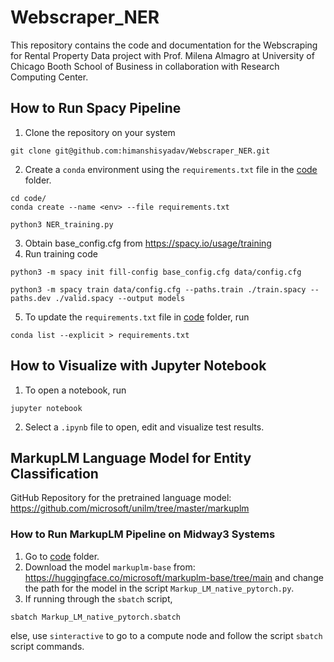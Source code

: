 # Webscraper_NER

This repository contains the code and documentation for the Webscraping for Rental Property Data project with Prof. Milena Almagro at University of Chicago Booth School of Business in collaboration with Research Computing Center. 

## How to Run Spacy Pipeline

1. Clone the repository on your system

```
git clone git@github.com:himanshisyadav/Webscraper_NER.git
```

2. Create a ```conda``` environment using the ```requirements.txt``` file in the [code](code/) folder.
```
cd code/
conda create --name <env> --file requirements.txt
```
```
python3 NER_training.py
```

3. Obtain base_config.cfg from https://spacy.io/usage/training 
4. Run training code

```
python3 -m spacy init fill-config base_config.cfg data/config.cfg
```
```
python3 -m spacy train data/config.cfg --paths.train ./train.spacy --paths.dev ./valid.spacy --output models
```
5. To update the ```requirements.txt``` file in [code](code/) folder, run

```
conda list --explicit > requirements.txt
```

## How to Visualize with Jupyter Notebook

1. To open a notebook, run

```
jupyter notebook
```
2. Select a ```.ipynb``` file to open, edit and visualize test results.

## MarkupLM Language Model for Entity Classification

GitHub Repository for the pretrained language model: https://github.com/microsoft/unilm/tree/master/markuplm

### How to Run MarkupLM Pipeline on Midway3 Systems

1. Go to [code](code/) folder.
2. Download the model ```markuplm-base``` from: https://huggingface.co/microsoft/markuplm-base/tree/main and change the path for the model in the script ```Markup_LM_native_pytorch.py```.
3. If running through the ```sbatch``` script,
```
sbatch Markup_LM_native_pytorch.sbatch
```
else, use ```sinteractive``` to go to a compute node and follow the script ```sbatch``` script commands.




